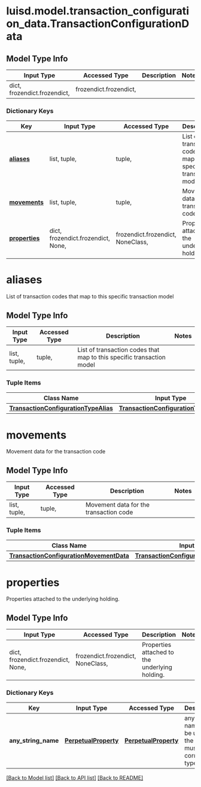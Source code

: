 # luisd.model.transaction_configuration_data.TransactionConfigurationData

## Model Type Info
Input Type | Accessed Type | Description | Notes
------------ | ------------- | ------------- | -------------
dict, frozendict.frozendict,  | frozendict.frozendict,  |  | 

### Dictionary Keys
Key | Input Type | Accessed Type | Description | Notes
------------ | ------------- | ------------- | ------------- | -------------
**[aliases](#aliases)** | list, tuple,  | tuple,  | List of transaction codes that map to this specific transaction model | 
**[movements](#movements)** | list, tuple,  | tuple,  | Movement data for the transaction code | 
**[properties](#properties)** | dict, frozendict.frozendict, None,  | frozendict.frozendict, NoneClass,  | Properties attached to the underlying holding. | [optional] 

# aliases

List of transaction codes that map to this specific transaction model

## Model Type Info
Input Type | Accessed Type | Description | Notes
------------ | ------------- | ------------- | -------------
list, tuple,  | tuple,  | List of transaction codes that map to this specific transaction model | 

### Tuple Items
Class Name | Input Type | Accessed Type | Description | Notes
------------- | ------------- | ------------- | ------------- | -------------
[**TransactionConfigurationTypeAlias**](TransactionConfigurationTypeAlias.md) | [**TransactionConfigurationTypeAlias**](TransactionConfigurationTypeAlias.md) | [**TransactionConfigurationTypeAlias**](TransactionConfigurationTypeAlias.md) |  | 

# movements

Movement data for the transaction code

## Model Type Info
Input Type | Accessed Type | Description | Notes
------------ | ------------- | ------------- | -------------
list, tuple,  | tuple,  | Movement data for the transaction code | 

### Tuple Items
Class Name | Input Type | Accessed Type | Description | Notes
------------- | ------------- | ------------- | ------------- | -------------
[**TransactionConfigurationMovementData**](TransactionConfigurationMovementData.md) | [**TransactionConfigurationMovementData**](TransactionConfigurationMovementData.md) | [**TransactionConfigurationMovementData**](TransactionConfigurationMovementData.md) |  | 

# properties

Properties attached to the underlying holding.

## Model Type Info
Input Type | Accessed Type | Description | Notes
------------ | ------------- | ------------- | -------------
dict, frozendict.frozendict, None,  | frozendict.frozendict, NoneClass,  | Properties attached to the underlying holding. | 

### Dictionary Keys
Key | Input Type | Accessed Type | Description | Notes
------------ | ------------- | ------------- | ------------- | -------------
**any_string_name** | [**PerpetualProperty**](PerpetualProperty.md) | [**PerpetualProperty**](PerpetualProperty.md) | any string name can be used but the value must be the correct type | [optional] 

[[Back to Model list]](../../README.md#documentation-for-models) [[Back to API list]](../../README.md#documentation-for-api-endpoints) [[Back to README]](../../README.md)

